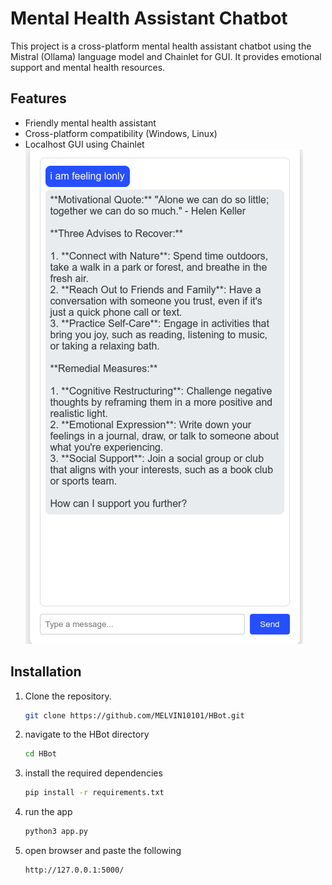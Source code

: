 # Mental Health Assistant Chatbot

This project is a cross-platform mental health assistant chatbot using the Mistral (Ollama) language model and Chainlet for GUI. It provides emotional support and mental health resources.

## Features
- Friendly mental health assistant
- Cross-platform compatibility (Windows, Linux)
- Localhost GUI using Chainlet
![alt text](image.png)
## Installation
1. Clone the repository.
   ```bash
   git clone https://github.com/MELVIN10101/HBot.git
2. navigate to the HBot directory
   ```bash
   cd HBot
3. install the required dependencies
   ```bash
   pip install -r requirements.txt
4. run the app
   ```bash
   python3 app.py
5. open browser and paste the following
   ```bash
   http://127.0.0.1:5000/
